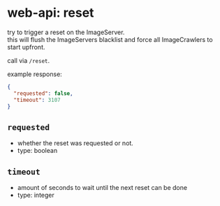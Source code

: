 # web-api: reset

try to trigger a reset on the ImageServer.  
this will flush the ImageServers blacklist and force all ImageCrawlers to start upfront.

call via `/reset`.

example response:

```json
{
  "requested": false,
  "timeout": 3107
}
```

## `requested`

- whether the reset was requested or not. 
- type: boolean

## `timeout`

- amount of seconds to wait until the next reset can be done
- type: integer

